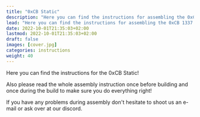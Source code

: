 ```yaml
---
title: "0xCB Static"
description: "Here you can find the instructions for assembling the 0xCB 1337 macro pad."
lead: "Here you can find the instructions for assembling the 0xCB 1337 macro pad."
date: 2022-10-01T21:35:03+02:00
lastmod: 2022-10-01T21:35:03+02:00
draft: false
images: [cover.jpg]
categories: instructions
weight: 40
---
```


Here you can find the instructions for the 0xCB Static!

Also please read the whole assembly instruction once before building and once during the build to make sure you do everything right!

If you have any problems during assembly don't hesitate to shoot us an e-mail or ask over at our discord.